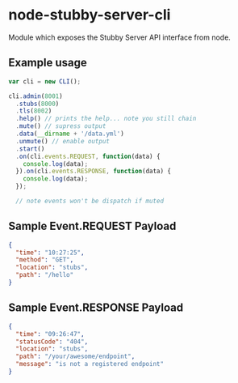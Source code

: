 # node-stubby-server-cli
Module which exposes the Stubby Server API interface from node.

## Example usage
```javascript
var cli = new CLI();

cli.admin(8001)
  .stubs(8000)
  .tls(8002)
  .help() // prints the help... note you still chain
  .mute() // supress output
  .data(__dirname + '/data.yml')
  .unmute() // enable output
  .start()
  .on(cli.events.REQUEST, function(data) {
    console.log(data);
  }).on(cli.events.RESPONSE, function(data) {
    console.log(data);
  });

  // note events won't be dispatch if muted
```

## Sample Event.REQUEST Payload 
```json
{ 
  "time": "10:27:25",
  "method": "GET",
  "location": "stubs",
  "path": "/hello"
}
```

## Sample Event.RESPONSE Payload 
```json
{
  "time": "09:26:47",
  "statusCode": "404",
  "location": "stubs",
  "path": "/your/awesome/endpoint",
  "message": "is not a registered endpoint"
}
```